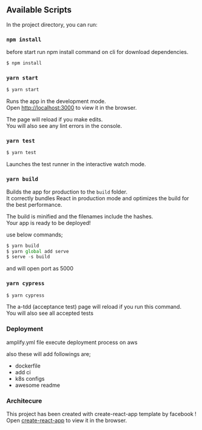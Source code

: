## Available Scripts

In the project directory, you can run:

### `npm install`

before start run npm install command on cli for download dependencies.


```js
$ npm install
```

### `yarn start`

```js
$ yarn start
```

Runs the app in the development mode.<br />
Open [http://localhost:3000](http://localhost:3000) to view it in the browser.

The page will reload if you make edits.<br />
You will also see any lint errors in the console.

### `yarn test`

```js
$ yarn test
```

Launches the test runner in the interactive watch mode.<br />

### `yarn build`

Builds the app for production to the `build` folder.<br />
It correctly bundles React in production mode and optimizes the build for the best performance.

The build is minified and the filenames include the hashes.<br />
Your app is ready to be deployed!

use below commands;

```js
$ yarn build
$ yarn global add serve
$ serve -s build
```

and will open port as 5000


### `yarn cypress`

```js
$ yarn cypress
```

The a-tdd (acceptance test) page will reload if you run this command.<br />
You will also see all accepted tests


### Deployment

amplify.yml file execute deployment process on aws


also these will add followings are;
* dockerfile
* add ci
* k8s configs
* awesome readme

### Architecure

This project has been created with create-react-app template by facebook !
Open [create-react-app](https://github.com/facebook/create-react-app) to view it in the browser.

